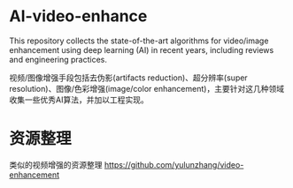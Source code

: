 # AI-video-enhance
This repository collects the state-of-the-art algorithms for video/image enhancement using deep learning (AI) in recent years, including reviews and engineering practices.

视频/图像增强手段包括去伪影(artifacts reduction)、超分辨率(super resolution)、图像/色彩增强(image/color enhancement)，主要针对这几种领域收集一些优秀AI算法，并加以工程实现。
# 资源整理
类似的视频增强的资源整理 https://github.com/yulunzhang/video-enhancement

